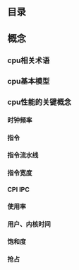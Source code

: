 ## 目录
## 概念
### cpu相关术语
### cpu基本模型
### cpu性能的关键概念
#### 时钟频率
#### 指令
#### 指令流水线
#### 指令宽度
#### CPI IPC
#### 使用率
#### 用户、内核时间
#### 饱和度
#### 抢占